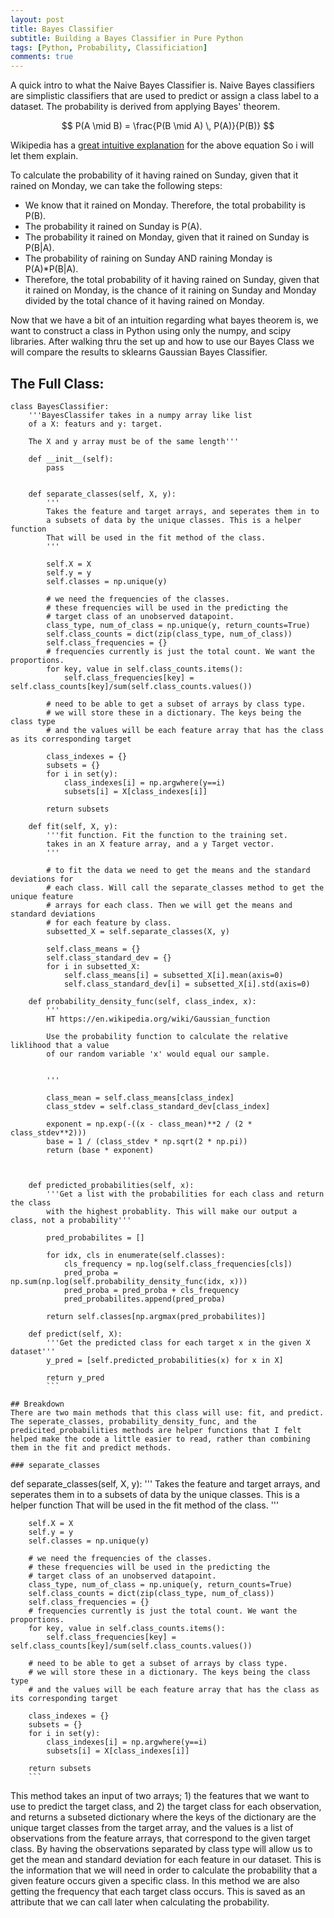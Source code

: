 ```yaml
---
layout: post
title: Bayes Classifier
subtitle: Building a Bayes Classifier in Pure Python
tags: [Python, Probability, Classificiation]
comments: true
---
```


A quick intro to what the Naive Bayes Classifier is. Naive Bayes classifiers are simplistic classifiers that are used to predict or assign a class label to a dataset. The probability is derived from applying Bayes' theorem.


$$ P(A \mid B) = \frac{P(B \mid A) \, P(A)}{P(B)} $$

Wikipedia has a  [great intuitive explanation](https://simple.wikipedia.org/wiki/Bayes%27_theorem#:~:text=From%20Wikipedia%2C%20the%20free%20encyclopedia,that%20evidence%20given%20the%20hypothesis.) for the above equation So i will let them explain. 

To calculate the probability of it having rained on Sunday, given that it rained on Monday, we can take the following steps:

* We know that it rained on Monday. Therefore, the total probability is P(B).
* The probability it rained on Sunday is P(A).
* The probability it rained on Monday, given that it rained on Sunday is P(B|A).
* The probability of raining on Sunday AND raining Monday is P(A)*P(B|A).
* Therefore, the total probability of it having rained on Sunday, given that it rained on Monday, is the chance of it raining on Sunday and Monday divided by the total chance of it having rained on Monday.


Now that we have a bit of an intuition regarding what bayes theorem is, we want to construct a class in Python using only the numpy, and scipy libraries. After walking thru the set up and how to use our Bayes Class we will compare the results to sklearns Gaussian Bayes Classifier. 

## The Full Class:

```
class BayesClassifier:
    '''BayesClassifer takes in a numpy array like list
    of a X: featurs and y: target. 
    
    The X and y array must be of the same length'''
    
    def __init__(self):
        pass

    
    def separate_classes(self, X, y):
        '''
        Takes the feature and target arrays, and seperates them in to
        a subsets of data by the unique classes. This is a helper function
        That will be used in the fit method of the class. 
        '''
       
        self.X = X
        self.y = y
        self.classes = np.unique(y)
        
        # we need the frequencies of the classes.
        # these frequencies will be used in the predicting the 
        # target class of an unobserved datapoint.
        class_type, num_of_class = np.unique(y, return_counts=True)
        self.class_counts = dict(zip(class_type, num_of_class))
        self.class_frequencies = {}
        # frequencies currently is just the total count. We want the proportions. 
        for key, value in self.class_counts.items():
            self.class_frequencies[key] = self.class_counts[key]/sum(self.class_counts.values())
        
        # need to be able to get a subset of arrays by class type. 
        # we will store these in a dictionary. The keys being the class type
        # and the values will be each feature array that has the class as its corresponding target
        
        class_indexes = {}
        subsets = {}
        for i in set(y):
            class_indexes[i] = np.argwhere(y==i)
            subsets[i] = X[class_indexes[i]]
        
        return subsets
    
    def fit(self, X, y):
        '''fit function. Fit the function to the training set.
        takes in an X feature array, and a y Target vector. 
        '''
        
        # to fit the data we need to get the means and the standard deviations for 
        # each class. Will call the separate_classes method to get the unique feature
        # arrays for each class. Then we will get the means and standard deviations
        # for each feature by class. 
        subsetted_X = self.separate_classes(X, y)
        
        self.class_means = {}
        self.class_standard_dev = {}
        for i in subsetted_X:
            self.class_means[i] = subsetted_X[i].mean(axis=0)
            self.class_standard_dev[i] = subsetted_X[i].std(axis=0)
    
    def probability_density_func(self, class_index, x):
        '''
        HT https://en.wikipedia.org/wiki/Gaussian_function
        
        Use the probability function to calculate the relative liklihood that a value
        of our random variable 'x' would equal our sample.
        
        
        '''
        
        class_mean = self.class_means[class_index]
        class_stdev = self.class_standard_dev[class_index]
        
        exponent = np.exp(-((x - class_mean)**2 / (2 * class_stdev**2)))
        base = 1 / (class_stdev * np.sqrt(2 * np.pi))
        return (base * exponent)
    

        
    def predicted_probabilities(self, x):
        '''Get a list with the probabilities for each class and return the class
        with the highest probablity. This will make our output a class, not a probability'''
        
        pred_probabilites = []
                       
        for idx, cls in enumerate(self.classes):
            cls_frequency = np.log(self.class_frequencies[cls])
            pred_proba = np.sum(np.log(self.probability_density_func(idx, x)))
            pred_proba = pred_proba + cls_frequency
            pred_probabilites.append(pred_proba)
        
        return self.classes[np.argmax(pred_probabilites)]

    def predict(self, X):
        '''Get the predicted class for each target x in the given X dataset'''
        y_pred = [self.predicted_probabilities(x) for x in X]
        
        return y_pred
        ```

## Breakdown
There are two main methods that this class will use: fit, and predict. The seperate_classes, probability_density_func, and the predicited_probabilities methods are helper functions that I felt helped make the code a little easier to read, rather than combining them in the fit and predict methods. 

### separate_classes
```
def separate_classes(self, X, y):
        '''
        Takes the feature and target arrays, and seperates them in to
        a subsets of data by the unique classes. This is a helper function
        That will be used in the fit method of the class. 
        '''
       
        self.X = X
        self.y = y
        self.classes = np.unique(y)
        
        # we need the frequencies of the classes.
        # these frequencies will be used in the predicting the 
        # target class of an unobserved datapoint.
        class_type, num_of_class = np.unique(y, return_counts=True)
        self.class_counts = dict(zip(class_type, num_of_class))
        self.class_frequencies = {}
        # frequencies currently is just the total count. We want the proportions. 
        for key, value in self.class_counts.items():
            self.class_frequencies[key] = self.class_counts[key]/sum(self.class_counts.values())
        
        # need to be able to get a subset of arrays by class type. 
        # we will store these in a dictionary. The keys being the class type
        # and the values will be each feature array that has the class as its corresponding target
        
        class_indexes = {}
        subsets = {}
        for i in set(y):
            class_indexes[i] = np.argwhere(y==i)
            subsets[i] = X[class_indexes[i]]
        
        return subsets
        ```
This method takes an input of two arrays; 1) the features that we want to use to predict the target class, and 2) the target class for each observation, and returns a subseted dictionary where the keys of the dictionary are the unique target classes from the target array, and the values is a list of observations from the feature arrays, that correspond to the given target class. By having the observations separated by class type will allow us to get the mean and standard deviation for each feature in our dataset. This is the information that we will need in order to calculate the probability that a given feature occurs given a specific class. 
In this method we are also getting the frequency that each target class occurs. This is saved as an attribute that we can call later when calculating the probability. 
 
